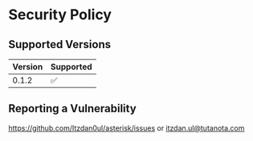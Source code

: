 # Security Policy

## Supported Versions

| Version  | Supported          |
| -------- | ------------------ |
| 0.1.2    | :white_check_mark: |

## Reporting a Vulnerability

https://github.com/Itzdan0ul/asterisk/issues or  itzdan.ul@tutanota.com
